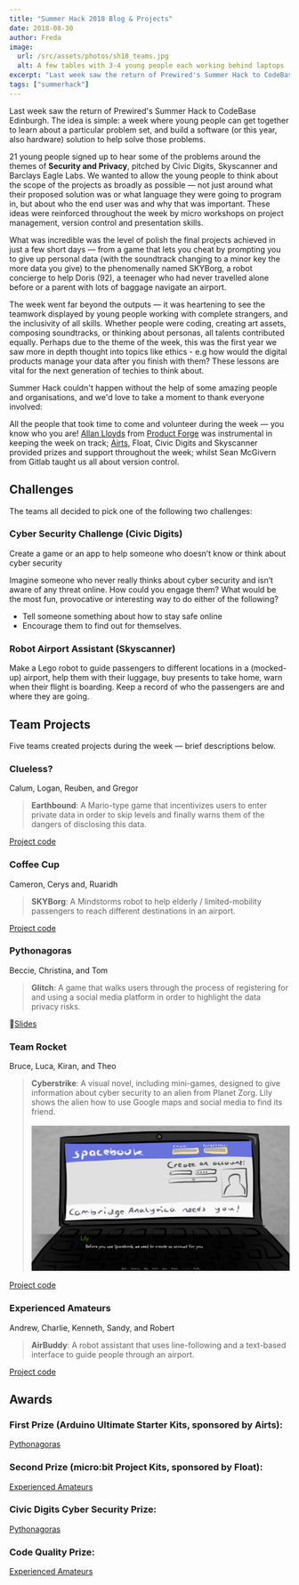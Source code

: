 ```yaml
---
title: "Summer Hack 2018 Blog & Projects"
date: 2018-08-30
author: Freda
image:
  url: /src/assets/photos/sh18_teams.jpg
  alt: A few tables with 3-4 young people each working behind laptops
excerpt: "Last week saw the return of Prewired's Summer Hack to CodeBase Edinburgh!"
tags: ["summerhack"]
---
```


Last week saw the return of Prewired's Summer Hack to CodeBase Edinburgh. The idea is simple: a week where young people can get together to learn about a particular problem set, and build a software (or this year, also hardware) solution to help solve those problems.

21 young people signed up to hear some of the problems around the themes of **Security and Privacy**, pitched by Civic Digits, Skyscanner and Barclays Eagle Labs. We wanted to allow the young people to think about the scope of the projects as broadly as possible &mdash; not just around what their proposed solution was or what language they were going to program in, but about who the end user was and why that was important. These ideas were reinforced throughout the week by micro workshops on project management, version control and presentation skills.

What was incredible was the level of polish the final projects achieved in just a few short days &mdash; from a game that lets you cheat by prompting you to give up personal data (with the soundtrack changing to a minor key the more data you give) to the phenomenally named SKYBorg, a robot concierge to help Doris (92), a teenager who had never travelled alone before or a parent with lots of baggage navigate an airport.

The week went far beyond the outputs &mdash; it was heartening to see the teamwork displayed by young people working with complete strangers, and the inclusivity of all skills. Whether people were coding, creating art assets, composing soundtracks, or thinking about personas, all talents contributed equally. Perhaps due to the theme of the week, this was the first year we saw more in depth thought into topics like ethics - e.g how would the digital products manage your data after you finish with them? These lessons are vital for the next generation of techies to think about.

Summer Hack couldn't happen without the help of some amazing people and organisations, and we'd love to take a moment to thank everyone involved:

All the people that took time to come and volunteer during the week &mdash; you know who you are! [Allan Lloyds](https://www.linkedin.com/in/allanclloyds/) from [Product Forge](https://productforge.io) was instrumental in keeping the week on track; [Airts](https://www.airts.co.uk), Float, Civic Digits and Skyscanner provided prizes and support throughout the week; whilst Sean McGivern from Gitlab taught us all about version control.

## Challenges

The teams all decided to pick one of the following two challenges:

### Cyber Security Challenge (Civic Digits)

Create a game or an app to help someone who doesn’t know or think about cyber security

Imagine someone who never really thinks about cyber security and isn’t aware of any threat online. How could you engage them? What would be the most fun, provocative or interesting way to do either of the following?

* Tell someone something about how to stay safe online
* Encourage them to find out for themselves.

<!-- [Read more...](/summerhack2018/cyber.html) -->

### Robot Airport Assistant (Skyscanner)

Make a Lego robot to guide passengers to different locations in a (mocked-up) airport, help them with their luggage, buy presents to take home, warn when their flight is boarding. Keep a record of who the passengers are and where they are going.

## Team Projects

Five teams created projects during the week &mdash; brief descriptions below.

### Clueless?

Calum, Logan, Reuben, and Gregor

> **Earthbound**: A Mario-type game that incentivizes users to enter private data in order to skip levels and finally warns them of the dangers of disclosing this data. 

[Project code](https://drive.google.com/file/d/1LI8jV3ZFxO_j60yYKfqQBTs8_dh8vr09/view)

### Coffee Cup

Cameron, Cerys and, Ruaridh

> **SKYBorg**: A Mindstorms robot to help elderly / limited-mobility passengers to reach different destinations in an airport.

[Project code](https://github.com/CerysKitten25/coffee-cup)

<!-- [Slides](https://docs.google.com/presentation/d/1xD5xUzQjaOB1LenBphnrT_li2ViJpKnaSLnmxS9zLNM/edit?ts=5b6b0add#slide=id.g3dc3b5a4aa_0_31) -->

### Pythonagoras

Beccie, Christina, and Tom

> **Glitch**: A game that walks users through the process of registering for and using a social media platform in order to highlight the data privacy risks. 

📄[Slides](/projects/sh18_Pythonagoras.pdf)

### Team Rocket

Bruce, Luca, Kiran, and Theo

> **Cyberstrike**: A visual novel, including mini-games, designed to give information about cyber security to an alien from Planet Zorg. Lily shows the alien how to use Google maps and social media to find its friend.
> <br><br>
> ![Team Rocket](../assets/projects/sh18_rocket.png)

[Project code](https://gitlab.com/brucekly/cyberstrike)

### Experienced Amateurs

Andrew, Charlie, Kenneth, Sandy, and Robert

> **AirBuddy**: A robot assistant that uses line-following and a text-based interface to guide people through an airport.

[Project code](http://gitlab.com/theexperiencedameteurs/projects)

## Awards

### First Prize (Arduino Ultimate Starter Kits, sponsored by Airts):

[Pythonagoras](#pythonagoras)

### Second Prize (micro:bit Project Kits, sponsored by Float):

[Experienced Amateurs](#experienced-amateurs)

### Civic Digits Cyber Security Prize:

[Pythonagoras](#pythonagoras)

### Code Quality Prize:

[Experienced Amateurs](#experienced-amateurs)
